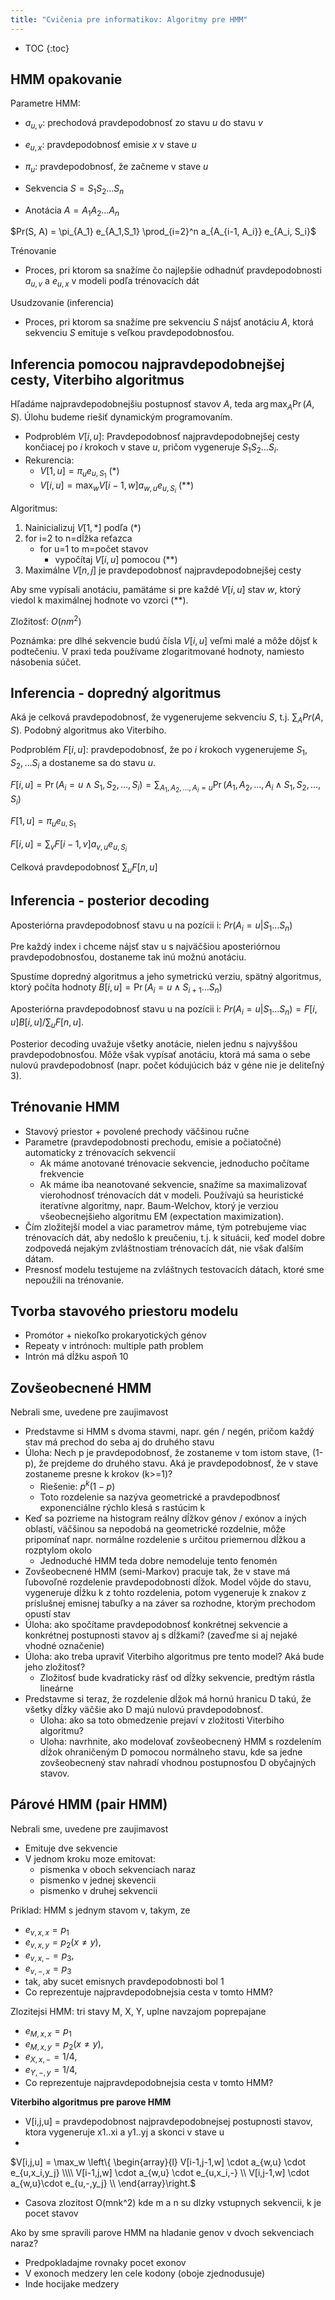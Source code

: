 ```yaml
---
title: "Cvičenia pre informatikov: Algoritmy pre HMM"
---
```


* TOC
{:toc}

## HMM opakovanie

Parametre HMM:

  - $a_{u,v}$: prechodová pravdepodobnosť zo stavu $u$ do stavu
    $v$
  - $e_{u,x}$: pravdepodobnosť emisie $x$ v stave $u$
  - $\pi_{u}$: pravdepodobnosť, že začneme v stave $u$


  - Sekvencia $S = S_1 S_2 \dots  S_n$
  - Anotácia $A = A_1 A_2 \dots A_n$

$Pr(S, A) = \pi_{A_1} e_{A_1,S_1} \prod_{i=2}^n a_{A_{i-1, A_i}} e_{A_i, S_i}$

Trénovanie

  -   
    Proces, pri ktorom sa snažíme čo najlepšie odhadnúť pravdepodobnosti
    $a_{u,v}$ a $e_{u,x}$ v modeli podľa trénovacích dát

Usudzovanie (inferencia)

  -   
    Proces, pri ktorom sa snažíme pre sekvenciu $S$ nájsť anotáciu
    $A$, ktorá sekvenciu $S$ emituje s veľkou pravdepodobnosťou.

## Inferencia pomocou najpravdepodobnejšej cesty, Viterbiho algoritmus

Hľadáme najpravdepodobnejšiu postupnosť stavov $A$, teda
$\arg\max_A \Pr(A, S)$. Úlohu budeme riešiť dynamickým programovaním.

  - Podproblém $V[i,u]$: Pravdepodobnosť najpravdepodobnejšej cesty
    končiacej po $i$ krokoch v stave $u$, pričom vygeneruje
    $S_1 S_2 \dots S_i$.
  - Rekurencia:
      - $V[1,u] = \pi_u e_{u,S_1}$ (\*)
      - $V[i,u] = \max_w V[i-1, w] a_{w,u} e_{u,S_i}$ (\*\*)

Algoritmus:

1.  Nainicializuj $V[1,*]$ podľa (\*)
2.  for i=2 to n=dĺžka reťazca
      -  for u=1 to m=počet stavov
          - vypočítaj $V[i,u]$ pomocou (\*\*)
3.  Maximálne $V[n,j]$ je pravdepodobnosť najpravdepodobnejšej cesty

Aby sme vypísali anotáciu, pamätáme si pre každé $V[i,u]$ stav $w$,
ktorý viedol k maximálnej hodnote vo vzorci (\*\*).

Zložitosť: $O(nm^2)$

Poznámka: pre dlhé sekvencie budú čísla $V[i,u]$ veľmi malé a môže
dôjsť k podtečeniu. V praxi teda používame zlogaritmované hodnoty,
namiesto násobenia súčet.

## Inferencia - dopredný algoritmus

Aká je celková pravdepodobnosť, že vygenerujeme sekvenciu $S$, t.j.
$\sum_A Pr(A,S).$ Podobný algoritmus ako Viterbiho.

Podproblém $F[i,u]$: pravdepodobnosť, že po $i$ krokoch vygenerujeme
$S_1, S_2, \dots S_i$ a dostaneme sa do stavu $u$.

$F[i,u] = \Pr(A_i=u\wedge S_1, S_2, \dots, S_i) = \sum_{A_1, A_2, \dots, A_i=u} \Pr (A_1, A_2, ..., A_i \wedge S_1, S_2, ..., S_i)$

$F[1,u] = \pi_u e_{u,S_1}$

$F[i,u] = \sum_v F[i-1,v] a_{v,u} e_{u,S_i}$

Celková pravdepodobnosť $\sum_u F[n,u]$

## Inferencia - posterior decoding

Aposteriórna pravdepodobnosť stavu u na pozícii i:
$Pr(A_i=u|S_1\dots S_n)$

Pre každý index i chceme nájsť stav u s najväčšiou aposteriórnou
pravdepodobnosťou, dostaneme tak inú možnú anotáciu.

Spustíme dopredný algoritmus a jeho symetrickú verziu, spätný
algoritmus, ktorý počíta hodnoty
$B[i,u]=\Pr(A_i=u \wedge S_{i+1}\dots S_n)$

Aposteriórna pravdepodobnosť stavu u na pozícii i:
$Pr(A_i=u|S_1\dots S_n) = F[i,u] B[i,u] / \sum_u F[n,u].$

Posterior decoding uvažuje všetky anotácie, nielen jednu s najvyššou
pravdepodobnosťou. Môže však vypísať anotáciu, ktorá má sama o sebe
nulovú pravdepodobnosť (napr. počet kódujúcich báz v géne nie je
deliteľný 3).

## Trénovanie HMM

  - Stavový priestor + povolené prechody väčšinou ručne
  - Parametre (pravdepodobnosti prechodu, emisie a počiatočné)
    automaticky z trénovacích sekvencií
      - Ak máme anotované trénovacie sekvencie, jednoducho počítame
        frekvencie
      - Ak máme iba neanotované sekvencie, snažíme sa maximalizovať
        vierohodnosť trénovacích dát v modeli. Používajú sa heuristické
        iteratívne algoritmy, napr. Baum-Welchov, ktorý je verziou
        všeobecnejšieho algoritmu EM (expectation maximization).
  - Čím zložitejší model a viac parametrov máme, tým potrebujeme viac
    trénovacích dát, aby nedošlo k preučeniu, t.j. k situácii, keď
    model dobre zodpovedá nejakým zvláštnostiam trénovacích dát, nie
    však ďalším dátam.
  - Presnosť modelu testujeme na zvláštnych testovacích dátach, ktoré
    sme nepoužili na trénovanie.

## Tvorba stavového priestoru modelu

  - Promótor + niekoľko prokaryotických génov
  - Repeaty v intrónoch: multiple path problem
  - Intrón má dĺžku aspoň 10

## Zovšeobecnené HMM

Nebrali sme, uvedene pre zaujimavost

  - Predstavme si HMM s dvoma stavmi, napr. gén / negén, pričom každý
    stav má prechod do seba aj do druhého stavu
  - Úloha: Nech p je pravdepodobnosť, že zostaneme v tom istom stave,
    (1-p), že prejdeme do druhého stavu. Aká je pravdepodobnosť, že v
    stave zostaneme presne k krokov (k\>=1)?
      - Riešenie: $p^k (1-p)$
      - Toto rozdelenie sa nazýva geometrické a pravdepodbnosť
        exponenciálne rýchlo klesá s rastúcim k
  - Keď sa pozrieme na histogram reálny dĺžkov génov / exónov a iných
    oblastí, väčšinou sa nepodobá na geometrické rozdelnie, môže
    pripomínať napr. normálne rozdelenie s určitou priemernou dĺžkou a
    rozptylom okolo
      - Jednoduché HMM teda dobre nemodeluje tento fenomén
  - Zovšeobecnené HMM (semi-Markov) pracuje tak, že v stave má ľubovoľné
    rozdelenie pravdepodobnosti dĺžok. Model vôjde do stavu, vygeneruje
    dĺžku k z tohto rozdelenia, potom vygeneruje k znakov z príslušnej
    emisnej tabuľky a na záver sa rozhodne, ktorým prechodom opustí stav
  - Úloha: ako spočítame pravdepodobnosť konkrétnej sekvencie a
    konkrétnej postupnosti stavov aj s dĺžkami? (zaveďme si aj nejaké
    vhodné označenie)
  - Úloha: ako treba upraviť Viterbiho algoritmus pre tento model? Aká
    bude jeho zložitosť?
      - Zložitosť bude kvadraticky rásť od dĺžky sekvencie, predtým
        rástla lineárne
  - Predstavme si teraz, že rozdelenie dĺžok má hornú hranicu D takú, že
    všetky dĺžky väčšie ako D majú nulovú pravdepodobnosť.
      - Úloha: ako sa toto obmedzenie prejaví v zložitosti Viterbiho
        algoritmu?
      - Uloha: navrhnite, ako modelovať zovšeobecnený HMM s rozdelením
        dĺžok ohraničeným D pomocou normálneho stavu, kde sa jedne
        zovšeobecnený stav nahradí vhodnou postupnosťou D obyčajných
        stavov.

## Párové HMM (pair HMM)

Nebrali sme, uvedene pre zaujimavost

  - Emituje dve sekvencie
  - V jednom kroku moze emitovat:
      - pismenka v oboch sekvenciach naraz
      - pismenko v jednej skevencii
      - pismenko v druhej sekvencii

Priklad: HMM s jednym stavom v, takym, ze

  - $e_{v,x,x}=p_1$
  - $e_{v,x,y}=p_2 (x\ne y)$,
  - $e_{v,x,-}=p_3$,
  - $e_{v,-,x}=p_3$
  - tak, aby sucet emisnych pravdepodobnosti bol 1
  - Co reprezentuje najpravdepodobnejsia cesta v tomto HMM?

Zlozitejsi HMM: tri stavy M, X, Y, uplne navzajom poprepajane

  - $e_{M,x,x}=p_1$
  - $e_{M,x,y}=p_2 (x\ne y)$,
  - $e_{X,x,-}=1/4$,
  - $e_{Y,-,y}=1/4$,
  - Co reprezentuje najpravdepodobnejsia cesta v tomto HMM?

**Viterbiho algoritmus pre parove HMM**

  - V\[i,j,u\] = pravdepodobnost najpravdepodobnejsej postupnosti
    stavov, ktora vygeneruje x1..xi a y1..yj a skonci v stave u
  -

$V\[i,j,u\] = \\max\_w \\left\\{ \\begin{array}{l}
V\[i-1,j-1,w\] \\cdot a\_{w,u} \\cdot e\_{u,x\_i,y\_j} \\\\\\\\
V\[i-1,j,w\] \\cdot a\_{w,u} \\cdot e\_{u,x\_i,-} \\\\ V\[i,j-1,w\] \\cdot a\_{w,u}\\cdot e\_{u,-,y\_j} \\\\ \\end{array}\\right.$

  - Casova zlozitost O(mnk^2) kde m a n su dlzky vstupnych sekvencii, k
    je pocet stavov

Ako by sme spravili parove HMM na hladanie genov v dvoch sekvenciach
naraz?

  - Predpokladajme rovnaky pocet exonov
  - V exonoch medzery len cele kodony (oboje zjednodusuje)
  - Inde hocijake medzery

